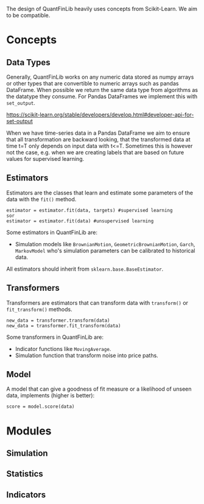 

The design of QuantFinLib heavily uses concepts from Scikit-Learn. We aim to be compatible.


# Concepts


## Data Types

Generally, QuantFinLib works on any numeric data stored as numpy arrays or other types that are convertible to numeric arrays such as pandas DataFrame.
When possible we return the same data type from algorithms as the datatype they consume. For Pandas DataFrames we implement this with `set_output`.

https://scikit-learn.org/stable/developers/develop.html#developer-api-for-set-output

When we have time-series data in a Pandas DataFrame we aim to ensure that all transformation are backward looking, that the
transformed data at time t=T only depends on input data with t<=T. Sometimes this is however not the case, e.g. when we are creating
labels that are based on future values for supervised learning.


## Estimators

Estimators are the classes that learn and estimate some parameters of the data with the `fit()` method.

~~~
estimator = estimator.fit(data, targets) #supervised learning
sor
estimator = estimator.fit(data) #unsupervised learning
~~~

Some estimators in QuantFinLib are:

* Simulation models like `BrownianMotion`, `GeometricBrownianMotion`, `Garch`, `MarkovModel` who's simulation 
  parameters can be calibrated to historical data.


All estimators should inherit from `sklearn.base.BaseEstimator`.

## Transformers

Transformers are estimators that can transform data with `transform()` or `fit_transform()` methods.

~~~
new_data = transformer.transform(data)
new_data = transformer.fit_transform(data) 
~~~

Some transformers in QuantFinLib are:

* Indicator functions like `MovingAverage`.
* Simulation function that transform noise into price paths.

## Model

A model that can give a goodness of fit measure or a likelihood of unseen data, implements (higher is better):

~~~
score = model.score(data)
~~~

# Modules

## Simulation
## Statistics
## Indicators
